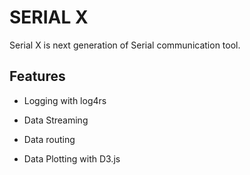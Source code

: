# SERIAL X

Serial X is next generation of Serial communication tool.

## Features

* Logging with log4rs

* Data Streaming

* Data routing

* Data Plotting with D3.js
